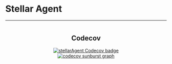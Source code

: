<h1>Stellar Agent</h1>
<hr />

<div style="display: flex; flex-direction: column; align-items: center;">
    <h2>Codecov</h2>
    <a href="https://codecov.io/gh/AReid987/stellarAgent" >
      <img src="https://codecov.io/gh/AReid987/stellarAgent/graph/badge.svg?token=k3vEGa5tka" alt="stellarAgent Codecov badge"/>
    </a>

  <div style="display: flex; flex-direction: row; align-items: justify-evenly;">
    <a href="https://codecov.io/gh/AReid987/stellarAgent/graphs/sunburst.svg?token=k3vEGa5tka">
      <img src="https://codecov.io/gh/AReid987/stellarAgent/graphs/sunburst.svg?token=k3vEGa5tka" alt="codecov sunburst graph"/>
    </a>
  </div>
</div>
